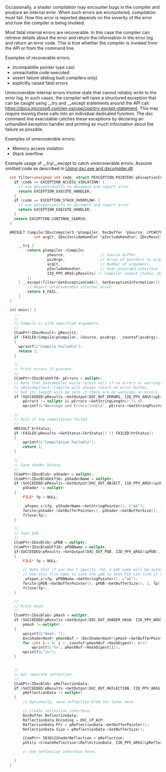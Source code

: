 Occasionally, a shader compilation may encounter bugs in the compiler and produce an internal error. When such errors are encountered, compilation must fail. How this error is reported depends on the severity of the error and how the compiler is being invoked.

Most fatal internal errors are recoverable. In this case the compiler can retrieve details about the error and return the information in the error log and return an error code. This is true whether the compiler is invoked from the API or from the command line.

Examples of recoverable errors:

* incompatible pointer type cast
* unreachable code executed
* assert failure (debug built compilers only)
* explicitly raised fatal errors


Unrecoverable internal errors involve state that cannot reliably write to the error log. In such cases, the compiler will raise a structured exception that can be caught using __try and __except statements around the API call. https://docs.microsoft.com/en-us/cpp/cpp/try-except-statement. This may require moving these calls into an individual dedicated function. The dxc command line executable catches these exceptions by declaring an unhandled exception handler and printing as much information about the failure as possible.


Examples of unrecoverable errors:

* Memory access violation
* Stack overflow

Example usage of __try/__except to catch unrecoverable errors.  Assume omitted code as described in [Using dxc.exe and dxcompiler.dll](Using-dxc.exe-and-dxcompiler.dll)

```c++
  int filter(unsigned int code, struct PEXCEPTION_POINTERS pExceptionInfo) {
    if (code == EXCEPTION_ACCESS_VIOLATION) {
      // use pExceptionInfo to document and report error
      return EXCEPTION_EXECUTE_HANDLER;
    }
    if (code == EXCEPTION_STACK_OVERFLOW) {
      // use pExceptionInfo to document and report error
      return EXCEPTION_EXECUTE_HANDLER;
    }
    return EXCEPTION_CONTINUE_SEARCH;
  }

  HRESULT Compile(IDxcCompiler3 *pCompiler, DxcBuffer *pSource, LPCWSTR pszArgs[],
             int argCt, IDxcIncludeHandler *pIncludeHandler, IDxcResult **pResults) {

      __try {
          return pCompiler->Compile(
                   pSource,                // Source buffer.
                   pszArgs,                // Array of pointers to arguments.
                   argCt,                  // Number of arguments.
                   pIncludeHandler,        // User-provided interface to handle #include directives (optional).
                   IID_PPV_ARGS(pResults) // Compiler output status, buffer, and errors.
          );
      } __except(filter(GetExceptionCode(), GetExceptionInformation())) {
          // Report unrecoverable internal error
          return E_FAIL;
      }
  }

  int main() {
    ...
    //
    // Compile it with specified arguments.
    //
    CComPtr<IDxcResult> pResults;
    if (FAILED(Compile(pCompiler, &Source, pszArgs, _countof(pszArgs), pIncludeHandler, &pResults)))
    {
      wprintf(L"Compile Failed\n");
      return 1;
    }

    //
    // Print errors if present.
    //
    CComPtr<IDxcBlobUtf8> pErrors = nullptr;
    // Note that d3dcompiler would return null if no errors or warnings are present.
    // IDxcCompiler3::Compile will always return an error buffer,
    // but its length will be zero if there are no warnings or errors.
    if (SUCCEEDED(pResults->GetOutput(DXC_OUT_ERRORS, IID_PPV_ARGS(&pErrors), nullptr)) &&
        pErrors != nullptr && pErrors->GetStringLength() != 0)
        wprintf(L"Warnings and Errors:\n%S\n", pErrors->GetStringPointer());

    //
    // Quit if the compilation failed.
    //
    HRESULT hrStatus;
    if (FAILED(pResults->GetStatus(&hrStatus)) || FAILED(hrStatus))
    {
        wprintf(L"Compilation Failed\n");
        return 1;
    }

    //
    // Save shader binary.
    //
    CComPtr<IDxcBlob> pShader = nullptr;
    CComPtr<IDxcBlobUtf16> pShaderName = nullptr;
    if (SUCCEEDED(pResults->GetOutput(DXC_OUT_OBJECT, IID_PPV_ARGS(&pShader), &pShaderName)) &&
        pShader != nullptr)
    {
        FILE* fp = NULL;

        _wfopen_s(&fp, pShaderName->GetStringPointer(), L"wb");
        fwrite(pShader->GetBufferPointer(), pShader->GetBufferSize(), 1, fp);
        fclose(fp);
    }

    //
    // Save pdb.
    //
    CComPtr<IDxcBlob> pPDB = nullptr;
    CComPtr<IDxcBlobUtf16> pPDBName = nullptr;
    if(SUCCEEDED(pResults->GetOutput(DXC_OUT_PDB, IID_PPV_ARGS(&pPDB), &pPDBName)))
    {
        FILE* fp = NULL;

        // Note that if you don't specify -Fd, a pdb name will be automatically generated.
        // Use this file name to save the pdb so that PIX can find it quickly.
        _wfopen_s(&fp, pPDBName->GetStringPointer(), L"wb");
        fwrite(pPDB->GetBufferPointer(), pPDB->GetBufferSize(), 1, fp);
        fclose(fp);
    }

    //
    // Print hash.
    //
    CComPtr<IDxcBlob> pHash = nullptr;
    if (SUCCEEDED(pResults->GetOutput(DXC_OUT_SHADER_HASH, IID_PPV_ARGS(&pHash), nullptr)) &&
        pHash != nullptr)
    {
        wprintf(L"Hash: ");
        DxcShaderHash* pHashBuf = (DxcShaderHash*)pHash->GetBufferPointer();
        for (int i = 0; i < _countof(pHashBuf->HashDigest); i++)
            wprintf(L"%x", pHashBuf->HashDigest[i]);
        wprintf(L"\n");
    }


    //
    // Get separate reflection.
    //
    CComPtr<IDxcBlob> pReflectionData;
    if (SUCCEEDED(pResults->GetOutput(DXC_OUT_REFLECTION, IID_PPV_ARGS(&pReflectionData), nullptr)) &&
        pReflectionData != nullptr)
    {
        // Optionally, save reflection blob for later here.

        // Create reflection interface.
        DxcBuffer ReflectionData;
        ReflectionData.Encoding = DXC_CP_ACP;
        ReflectionData.Ptr = pReflectionData->GetBufferPointer();
        ReflectionData.Size = pReflectionData->GetBufferSize();

        CComPtr< ID3D12ShaderReflection > pReflection;
        pUtils->CreateReflection(&ReflectionData, IID_PPV_ARGS(&pReflection));

        // Use reflection interface here.

    }
  }
```
